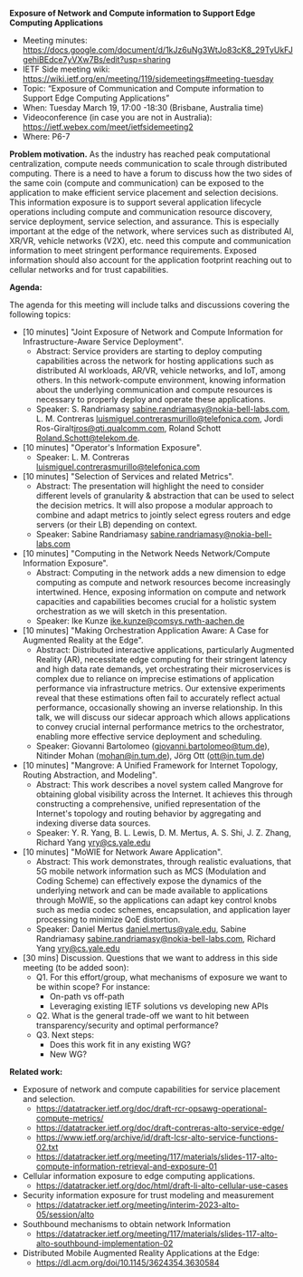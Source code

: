 **Exposure of Network and Compute information to Support Edge Computing Applications**

- Meeting minutes: https://docs.google.com/document/d/1kJz6uNg3WtJo83cK8_29TyUkFJgehiBEdce7yVXw7Bs/edit?usp=sharing 
- IETF Side meeting wiki: https://wiki.ietf.org/en/meeting/119/sidemeetings#meeting-tuesday
- Topic: “Exposure of Communication and Compute information to Support Edge Computing Applications”
- When: Tuesday March 19, 17:00 -18:30 (Brisbane, Australia time) 
- Videoconference (in case you are not in Australia): https://ietf.webex.com/meet/ietfsidemeeting2
- Where: P6-7

​**Problem motivation.** As the industry has reached peak computational centralization, compute needs communication to scale through distributed computing. There is a need to have a forum to discuss how the two sides of the same coin (compute and communication) can be exposed to the application to make efficient service placement and selection decisions. This information exposure is to support several application lifecycle operations including compute and communication resource discovery, service deployment, service selection, and assurance. This is especially important at the edge of the network, where services such as distributed AI, XR/VR, vehicle networks (V2X), etc. need this compute and communication information to meet stringent performance requirements. Exposed information should also account for the application footprint reaching out to cellular networks and for trust capabilities.

**Agenda:**

The agenda for this meeting will include talks and discussions covering the following topics:

- [10 minutes] "Joint Exposure of Network and Compute Information for Infrastructure-Aware Service Deployment".
    - Abstract: Service providers are starting to deploy computing capabilities across the network for hosting applications such as distributed AI workloads, AR/VR, vehicle networks, and IoT, among others. In this network-compute environment, knowing information about the underlying communication and compute resources is necessary to properly deploy and operate these applications. 
    - Speaker: S. Randriamasy <sabine.randriamasy@nokia-bell-labs.com>, L. M. Contreras <luismiguel.contrerasmurillo@telefonica.com>,  Jordi Ros-Giralt<jros@qti.qualcomm.com>, Roland Schott <Roland.Schott@telekom.de>.
- [10 minutes] "Operator's Information Exposure".
    - Speaker: L. M. Contreras <luismiguel.contrerasmurillo@telefonica.com>
- [10 minutes] "Selection of Services and related Metrics".
    - Abstract: The presentation will highlight the need to consider different levels of granularity & abstraction that can be used to select the decision metrics. It will also propose a modular approach to combine and adapt metrics to jointly select egress routers and edge servers (or their LB) depending on context.
    - Speaker: Sabine Randriamasy <sabine.randriamasy@nokia-bell-labs.com>
- [10 minutes] "Computing in the Network Needs Network/Compute Information Exposure".
    - Abstract: Computing in the network adds a new dimension to edge computing as compute and network resources become increasingly intertwined. Hence, exposing information on compute and network capacities and capabilities becomes crucial for a holistic system orchestration as we will sketch in this presentation.
    - Speaker: Ike Kunze <ike.kunze@comsys.rwth-aachen.de>
- [10 minutes] "Making Orchestration Application Aware: A Case for Augmented Reality at the Edge".
    - Abstract: Distributed interactive applications, particularly Augmented Reality (AR), necessitate edge computing for their stringent latency and high data rate demands, yet orchestrating their microservices is complex due to reliance on imprecise estimations of application performance via infrastructure metrics. Our extensive experiments reveal that these estimations often fail to accurately reflect actual performance, occasionally showing an inverse relationship. In this talk, we will discuss our sidecar approach which allows applications to convey crucial internal performance metrics to the orchestrator, enabling more effective service deployment and scheduling.
    - Speaker: Giovanni Bartolomeo (giovanni.bartolomeo@tum.de), Nitinder Mohan (mohan@in.tum.de), Jörg Ott (ott@in.tum.de)
- [10 minutes] "Mangrove: A Unified Framework for Internet Topology, Routing Abstraction, and Modeling".
    - Abstract: This work describes a novel system called Mangrove for obtaining global visibility across the Internet.  It achieves this through constructing a comprehensive, unified representation of the Internet's topology and routing behavior by aggregating and indexing diverse data sources.
    - Speaker: Y. R. Yang, B. L. Lewis, D. M. Mertus, A. S. Shi, J. Z. Zhang, Richard Yang <yry@cs.yale.edu>
- [10 minutes] "MoWIE for Network Aware Application".
    - Abstract: This work demonstrates, through realistic evaluations, that 5G mobile network information such as MCS (Modulation and Coding Scheme) can effectively expose the dynamics of the underlying network and can be made available to applications through MoWIE, so the applications can adapt key control knobs such as media codec schemes, encapsulation, and application layer processing to minimize QoE distortion.
    - Speaker: Daniel Mertus <daniel.mertus@yale.edu>, Sabine Randriamasy <sabine.randriamasy@nokia-bell-labs.com>, Richard Yang <yry@cs.yale.edu>
- [30 mins] Discussion. Questions that we want to address in this side meeting (to be added soon):
    - Q1. For this effort/group, what mechanisms of exposure we want to be within scope? For instance:
        - On-path vs off-path
        - Leveraging existing IETF solutions vs developing new APIs
    - Q2. What is the general trade-off we want to hit between transparency/security and optimal performance?
    - Q3. Next steps:
        - Does this work fit in any existing WG?
        - New WG? 

**Related work:**

- Exposure of network and compute capabilities for service placement and selection.
    - https://datatracker.ietf.org/doc/draft-rcr-opsawg-operational-compute-metrics/ 
    - https://datatracker.ietf.org/doc/draft-contreras-alto-service-edge/
    - https://www.ietf.org/archive/id/draft-lcsr-alto-service-functions-02.txt   
    - https://datatracker.ietf.org/meeting/117/materials/slides-117-alto-compute-information-retrieval-and-exposure-01 
- Cellular information exposure to edge computing applications.
    - https://datatracker.ietf.org/doc/html/draft-li-alto-cellular-use-cases
- Security information exposure for trust modeling and measurement
    - https://datatracker.ietf.org/meeting/interim-2023-alto-05/session/alto
- Southbound mechanisms to obtain network Information
    - https://datatracker.ietf.org/meeting/117/materials/slides-117-alto-alto-southbound-implementation-02
- Distributed Mobile Augmented Reality Applications at the Edge:
    - https://dl.acm.org/doi/10.1145/3624354.3630584
